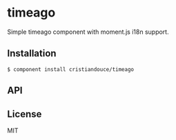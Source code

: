 
# timeago

  Simple timeago component with moment.js i18n support.

## Installation

    $ component install cristiandouce/timeago

## API

   

## License

  MIT
